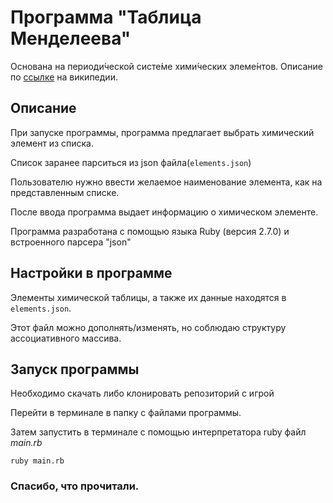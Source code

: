 # Программа "Таблица Менделеева"
Основана на периоди́ческой систе́ме хими́ческих элеме́нтов.  Описание по [ссылке](https://ru.wikipedia.org/wiki/Периодическая_система_химических_элементов) на википедии.
## Описание
При запуске программы, программа предлагает выбрать химический элемент из списка.

Список заранее парситься из json файла(`elements.json`)

Пользователю нужно ввести желаемое наименование элемента, как на представленным списке.

После ввода программа выдает информацию о химическом элементе.

Программа разработана с помощью языка Ruby (версия 2.7.0) и встроенного парсера "json"


## Настройки в программе
Элементы химической таблицы, а также их данные находятся в `elements.json`. 

Этот файл можно дополнять/изменять, но соблюдаю структуру ассоциативного массива.

## Запуск программы
Необходимо скачать либо клонировать репозиторий с игрой

Перейти в терминале в папку с файлами программы.

Затем запустить в терминале с помощью интерпретатора ruby файл <em>main.rb</em>
```
ruby main.rb
```
### Спасибо, что прочитали.
